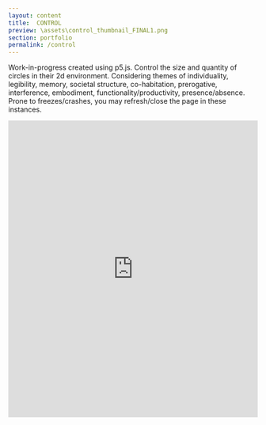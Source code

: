 ```yaml
---
layout: content
title:  CONTROL
preview: \assets\control_thumbnail_FINAL1.png
section: portfolio
permalink: /control
---
```


Work-in-progress created using p5.js. Control the size and quantity of circles in their 2d environment. Considering themes of individuality, legibility, memory, societal structure, co-habitation, prerogative, interference, embodiment, functionality/productivity, presence/absence. Prone to freezes/crashes, you may refresh/close the page in these instances.


<iframe src="https://editor.p5js.org/dinosoar/embed/2e9GnmWmt"  style="width:100%; height:600px;" frameborder="0"></iframe>
